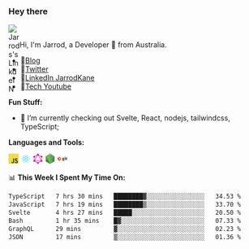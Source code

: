 ### Hey there
<a href="https://www.linkedin.com/in/jarrodkane/">
  <img align="left" alt="Jarrods's LinkdeIN" width="22px" src="https://cdn.jsdelivr.net/npm/simple-icons@v3/icons/linkedin.svg" />
</a>

<br />

Hi, I'm Jarrod, a Developer 🚀 from Australia.
- 📝[Blog](https://blog.jarrodkane.com)
- 📝[Twitter](https://twitter.com/grime_goblin)
- 📝[LinkedIn JarrodKane](https://www.linkedin.com/in/jarrodkane/)
- 🎥[Tech Youtube](https://www.youtube.com/channel/UCwBJ5gLp3trHUDtDjZvQH2Q)
  
**Fun Stuff:**

- 🌱 I’m currently checking out Svelte, React, nodejs, tailwindcss, TypeScript; 


**Languages and Tools:**  

<code><img height="20" src="https://raw.githubusercontent.com/github/explore/80688e429a7d4ef2fca1e82350fe8e3517d3494d/topics/javascript/javascript.png"></code>
<code><img height="20" src="https://raw.githubusercontent.com/github/explore/80688e429a7d4ef2fca1e82350fe8e3517d3494d/topics/react/react.png"></code>
<code><img height="20" src="https://raw.githubusercontent.com/github/explore/5c058a388828bb5fde0bcafd4bc867b5bb3f26f3/topics/graphql/graphql.png"></code>
<code><img height="20" src="https://raw.githubusercontent.com/github/explore/80688e429a7d4ef2fca1e82350fe8e3517d3494d/topics/nodejs/nodejs.png"></code>
<code><img height="20" src="https://raw.githubusercontent.com/github/explore/80688e429a7d4ef2fca1e82350fe8e3517d3494d/topics/git/git.png"></code>

📊 **This Week I Spent My Time On:**
<!--START_SECTION:waka-->

```text
TypeScript   7 hrs 30 mins   ████████▓░░░░░░░░░░░░░░░░   34.53 %
JavaScript   7 hrs 19 mins   ████████▒░░░░░░░░░░░░░░░░   33.70 %
Svelte       4 hrs 27 mins   █████░░░░░░░░░░░░░░░░░░░░   20.50 %
Bash         1 hr 35 mins    █▓░░░░░░░░░░░░░░░░░░░░░░░   07.33 %
GraphQL      29 mins         ▓░░░░░░░░░░░░░░░░░░░░░░░░   02.23 %
JSON         17 mins         ▒░░░░░░░░░░░░░░░░░░░░░░░░   01.36 %
```

<!--END_SECTION:waka-->
